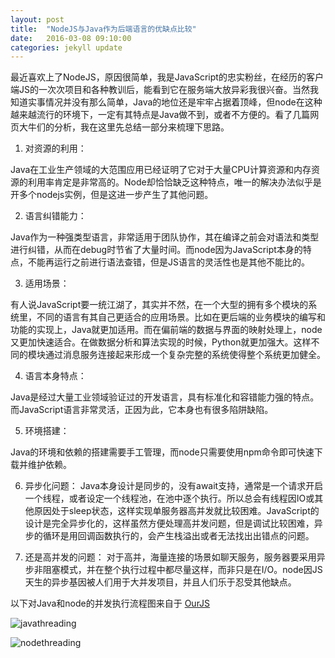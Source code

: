 ```yaml
---
layout: post
title:  "NodeJS与Java作为后端语言的优缺点比较"
date:   2016-03-08 09:10:00
categories: jekyll update
---
```


最近喜欢上了NodeJS，原因很简单，我是JavaScript的忠实粉丝，在经历的客户端JS的一次次项目和各种教训后，能看到它在服务端大放异彩我很兴奋。当然我知道实事情况并没有那么简单，Java的地位还是牢牢占据着顶峰，但node在这种越来越流行的环境下，一定有其特点是Java做不到，或者不方便的。看了几篇网页大牛们的分析，我在这里先总结一部分来梳理下思路。

1. 对资源的利用：

Java在工业生产领域的大范围应用已经证明了它对于大量CPU计算资源和内存资源的利用率肯定是非常高的。Node却恰恰缺乏这种特点，唯一的解决办法似乎是开多个nodejs实例，但是这进一步产生了其他问题。

2. 语言纠错能力：

Java作为一种强类型语言，非常适用于团队协作，其在编译之前会对语法和类型进行纠错，从而在debug时节省了大量时间。而node因为JavaScript本身的特点，不能再运行之前进行语法查错，但是JS语言的灵活性也是其他不能比的。

3. 适用场景：

有人说JavaScript要一统江湖了，其实并不然，在一个大型的拥有多个模块的系统里，不同的语言有其自己更适合的应用场景。比如在更后端的业务模块的编写和功能的实现上，Java就更加适用。而在偏前端的数据与界面的映射处理上，node又更加快速适合。在做数据分析和算法实现的时候，Python就更加强大。这样不同的模块通过消息服务连接起来形成一个复杂完整的系统使得整个系统更加健全。

4. 语言本身特点：

Java是经过大量工业领域验证过的开发语言，具有标准化和容错能力强的特点。而JavaScript语言非常灵活，正因为此，它本身也有很多陷阱缺陷。

5. 环境搭建：

Java的环境和依赖的搭建需要手工管理，而node只需要使用npm命令即可快速下载并维护依赖。

6. 异步化问题：
Java本身设计是同步的，没有await支持，通常是一个请求开启一个线程，或者设定一个线程池，在池中逐个执行。所以总会有线程因IO或其他原因处于sleep状态，这样实现单服务器高并发就比较困难。JavaScript的设计是完全异步化的，这样虽然方便处理高并发问题，但是调试比较困难，异步的循环是用回调函数执行的，会产生栈溢出或者无法找出出错点的问题。

7. 还是高并发的问题：
对于高并，海量连接的场景如聊天服务，服务器要采用异步非阻塞模式，并在整个执行过程中都尽量这样，而非只是在I/O。node因JS天生的异步基因被人们用于大并发项目，并且人们乐于忍受其他缺点。

以下对Java和node的并发执行流程图来自于 [OurJS][ourjs]

![javathreading](http://7xoylk.com1.z0.glb.clouddn.com/threading_java.png)

![nodethreading](http://7xoylk.com1.z0.glb.clouddn.com/threading_node.png)

[ourjs]: http://ourjs.com/detail/5373fba83f2b941e03000008
